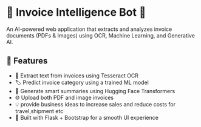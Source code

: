 # 🧾 Invoice Intelligence Bot 🤖

An AI-powered web application that extracts and analyzes invoice documents (PDFs & Images) using OCR, Machine Learning, and Generative AI.


## 🚀 Features

- 🧠 Extract text from invoices using Tesseract OCR
- 🏷️ Predict invoice category using a trained ML model
- 💬 Generate smart summaries using Hugging Face Transformers
- 🌐 Upload both PDF and image invoices
- 💡 provide business ideas to increase sales and reduce costs for travel,shipment etc
- 🔧 Built with Flask + Bootstrap for a smooth UI experience